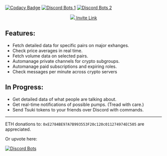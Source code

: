[![Codacy Badge](https://api.codacy.com/project/badge/Grade/9dc99ab109574f63ba09427dbde80886)](https://www.codacy.com/app/ofonsk/TsukiBot?utm_source=github.com&utm_medium=referral&utm_content=OFRBG/TsukiBot&utm_campaign=badger)
[![Discord Bots 1](https://discordbots.org/api/widget/status/313452464399581194.png)](https://discordbots.org/bot/313452464399581194)
[![Discord Bots 2](https://discordbots.org/api/widget/servers/313452464399581194.png)](https://discordbots.org/bot/313452464399581194)

<p align="center">
  <a href="https://discordbots.org/bot/313452464399581194">
    <img src="https://imgur.com/95F1V53.png"/>
  </a>
  <a href="https://discordapp.com/oauth2/authorize?client_id=313452464399581194&scope=bot&permissions=268438608">Invite Link</a>
</p>


## Features:
+ Fetch detailed data for specific pairs on major exhanges.
+ Check price averages in real time.
+ Fetch volume data on selected pairs.
+ Automanage private channels for crypto subgroups.
+ Automanage paid subscriptions and expiring roles.
+ Check messages per minute across crypto servers

## In Progress:
+ Get detailed data of what people are talking about.
+ Get real-time notifications of possible pumps. (Tread with care.)
+ Send Tsuki tokens to your friends over Discord with commands.

---

ETH donations to: `0xE2784BE97A7B993553F20c120c011274974EC505` are appreciated.

Or upvote here:

[![Discord Bots](https://discordbots.org/api/widget/313452464399581194.png)](https://discordbots.org/bot/313452464399581194)
